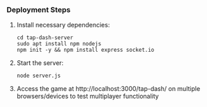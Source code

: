 
### Deployment Steps
1. Install necessary dependencies:
   ```
   cd tap-dash-server
   sudo apt install npm nodejs
   npm init -y && npm install express socket.io
   ```

2. Start the server: 
   ```
   node server.js
   ```

3. Access the game at http://localhost:3000/tap-dash/ on multiple browsers/devices to test multiplayer functionality